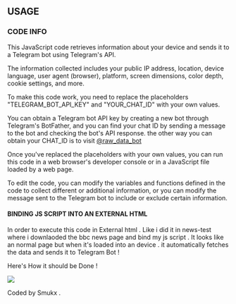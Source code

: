 ## USAGE

### CODE INFO

This JavaScript code retrieves information about your device and sends it to a Telegram bot using Telegram's API.

The information collected includes your public IP address, location, device language, user agent (browser), platform, screen dimensions, color depth, cookie settings, and more.

To make this code work, you need to replace the placeholders "TELEGRAM_BOT_API_KEY" and "YOUR_CHAT_ID" with your own values.

You can obtain a Telegram bot API key by creating a new bot through Telegram's BotFather, and you can find your chat ID by sending a message to the bot and checking the bot's API response. the other way you can obtain your CHAT_ID is to visit <a href="https://t.me/raw_data_bot" > @raw_data_bot <a/>

Once you've replaced the placeholders with your own values, you can run this code in a web browser's developer console or in a JavaScript file loaded by a web page.

To edit the code, you can modify the variables and functions defined in the code to collect different or additional information, or you can modify the message sent to the Telegram bot to include or exclude certain information.

#### BINDING JS SCRIPT INTO AN EXTERNAL HTML

In order to execute this code in External html . Like i did it in news-test where i downlaoded the bbc news page and bind my js script . It looks like an normal page but when it's loaded into an device . it automatically fetches the data and sends it to Telegram Bot ! 

Here's How it should be Done !

<image src="https://raw.githubusercontent.com/Whitecat18/Whitecat18/main/files/bind.png" />


Coded by Smukx .


